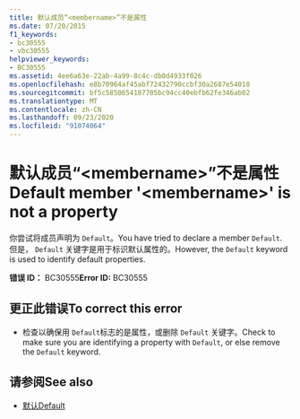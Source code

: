 ```yaml
---
title: 默认成员“<membername>”不是属性
ms.date: 07/20/2015
f1_keywords:
- bc30555
- vbc30555
helpviewer_keywords:
- BC30555
ms.assetid: 4ee6a63e-22ab-4a99-8c4c-db0d4933f026
ms.openlocfilehash: e8b70964af45abf72432790ccbf30a2687e54018
ms.sourcegitcommit: bf5c5850654187705bc94cc40ebfb62fe346ab02
ms.translationtype: MT
ms.contentlocale: zh-CN
ms.lasthandoff: 09/23/2020
ms.locfileid: "91074064"
---
```

# <a name="default-member-membername-is-not-a-property"></a><span data-ttu-id="c953d-102">默认成员“\<membername>”不是属性</span><span class="sxs-lookup"><span data-stu-id="c953d-102">Default member '\<membername>' is not a property</span></span>

<span data-ttu-id="c953d-103">你尝试将成员声明为 `Default`。</span><span class="sxs-lookup"><span data-stu-id="c953d-103">You have tried to declare a member `Default`.</span></span> <span data-ttu-id="c953d-104">但是， `Default` 关键字是用于标识默认属性的。</span><span class="sxs-lookup"><span data-stu-id="c953d-104">However, the `Default` keyword is used to identify default properties.</span></span>  
  
 <span data-ttu-id="c953d-105">**错误 ID：** BC30555</span><span class="sxs-lookup"><span data-stu-id="c953d-105">**Error ID:** BC30555</span></span>  
  
## <a name="to-correct-this-error"></a><span data-ttu-id="c953d-106">更正此错误</span><span class="sxs-lookup"><span data-stu-id="c953d-106">To correct this error</span></span>  
  
- <span data-ttu-id="c953d-107">检查以确保用 `Default`标志的是属性，或删除 `Default` 关键字。</span><span class="sxs-lookup"><span data-stu-id="c953d-107">Check to make sure you are identifying a property with `Default`, or else remove the `Default` keyword.</span></span>  
  
## <a name="see-also"></a><span data-ttu-id="c953d-108">请参阅</span><span class="sxs-lookup"><span data-stu-id="c953d-108">See also</span></span>

- [<span data-ttu-id="c953d-109">默认</span><span class="sxs-lookup"><span data-stu-id="c953d-109">Default</span></span>](../language-reference/modifiers/default.md)
